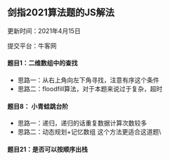 ## 剑指2021算法题的JS解法

更新时间：2021年4月15日

提交平台：牛客网

#### 题目1：二维数组中的查找
* 思路一：从右上角向左下角寻找，注意有序这个条件
* 思路二：floodfill算法，对于本题来说过于复杂，超时
#### 题目8： 小青蛙跳台阶
* 思路一：递归，递归的话重复数据计算次数较多
* 思路二：动态规划+记忆数组 这个方法更适合这道题\


#### 题目21：是否可以按顺序出栈